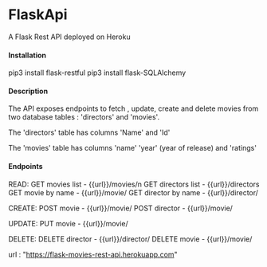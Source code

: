 # FlaskApi
A Flask Rest API deployed on Heroku

#### Installation

pip3 install flask-restful
pip3 install flask-SQLAlchemy


#### Description 

The API exposes endpoints to fetch , update, create and delete movies from two database tables :
'directors' and 'movies'. 

The 'directors' table has columns 'Name' and 'Id'

The 'movies' table has columns 'name' 'year' (year of release) and 'ratings'


#### Endpoints 

READ:
GET movies list - {{url}}/movies/n
GET directors list - {{url}}/directors
GET movie by name - {{url}}/movie/<name>
GET director by name - {{url}}/director/<name>

CREATE:
POST movie - {{url}}/movie/<name>
POST director - {{url}}/movie/<name>

UPDATE:
PUT movie - {{url}}/movie/<name>

DELETE:
DELETE director - {{url}}/director/<name>
DELETE movie - {{url}}/movie/<name>

url : 
"https://flask-movies-rest-api.herokuapp.com"


